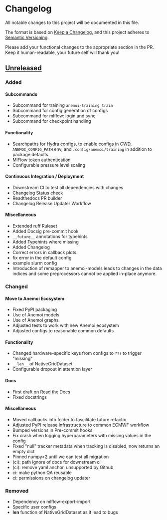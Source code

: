 # Changelog

All notable changes to this project will be documented in this file.

The format is based on [Keep a Changelog](https://keepachangelog.com/en/1.1.0/),
and this project adheres to [Semantic Versioning](https://semver.org/spec/v2.0.0.html).

Please add your functional changes to the appropriate section in the PR.
Keep it human-readable, your future self will thank you!

## [Unreleased]

### Added

#### Subcommands

-   Subcommand for training `anemoi-training train`
-   Subcommand for config generation of configs
-   Subcommand for mlflow: login and sync
-   Subcommand for checkpoint handling

#### Functionality

-   Searchpaths for Hydra configs, to enable configs in CWD, `ANEMOI_CONFIG_PATH` env, and `.config/anemoi/training` in addition to package defaults
-   MlFlow token authentication
-   Configurable pressure level scaling

#### Continuous Integration / Deployment

-   Downstream CI to test all dependencies with changes
-   Changelog Status check
-   Readthedocs PR builder
-   Changelog Release Updater Workflow

#### Miscellaneous

-   Extended ruff Ruleset
-   Added Docsig pre-commit hook
-   `__future__` annotations for typehints
-   Added Typehints where missing
-   Added Changelog
-   Correct errors in callback plots
-   fix error in the default config
-   example slurm config
-   Introduction of remapper to anemoi-models leads to changes in the data indices and some preprocessors cannot be applied in-place anymore.

### Changed

#### Move to Anemoi Ecosystem

-   Fixed PyPI packaging
-   Use of Anemoi models
-   Use of Anemoi graphs
-   Adjusted tests to work with new Anemoi ecosystem
-   Adjusted configs to reasonable common defaults

#### Functionality

-   Changed hardware-specific keys from configs to `???` to trigger "missing"
-   `__len__` of NativeGridDataset
-   Configurable dropout in attention layer

#### Docs
 - First draft on Read the Docs
 - Fixed docstrings

#### Miscellaneous
 - Moved callbacks into folder to fascilitate future refactor
 - Adjusted PyPI release infrastructure to common ECMWF workflow
 - Bumped versions in Pre-commit hooks
 - Fix crash when logging hyperparameters with missing values in the config
 - Fixed "null" tracker metadata when tracking is disabled, now returns an empty dict
 - Pinned numpy<2 until we can test all migration
 - (ci): path ignore of docs for downstream ci
 - (ci): remove yaml anchor, unsupported by Github
 - ci: make python QA reusable
 - ci: permissions on changelog updater

### Removed

-   Dependency on mlflow-export-import
-   Specific user configs
-   **len** function of NativeGridDataset as it lead to bugs

<!-- Add Git Diffs for Links above -->

[unreleased]: https://github.com/ecmwf/anemoi-training/compare/x.x.x...HEAD
